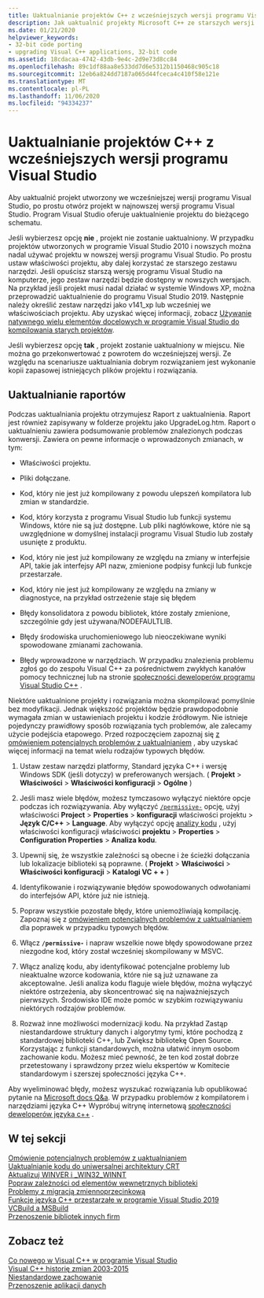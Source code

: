 ```yaml
---
title: Uaktualnianie projektów C++ z wcześniejszych wersji programu Visual Studio
description: Jak uaktualnić projekty Microsoft C++ ze starszych wersji programu Visual Studio.
ms.date: 01/21/2020
helpviewer_keywords:
- 32-bit code porting
- upgrading Visual C++ applications, 32-bit code
ms.assetid: 18cdacaa-4742-43db-9e4c-2d9e73d8cc84
ms.openlocfilehash: 89c1df88aa8e533dd7d6e5312b1150468c905c18
ms.sourcegitcommit: 12eb6a824dd7187a065d44fceca4c410f58e121e
ms.translationtype: MT
ms.contentlocale: pl-PL
ms.lasthandoff: 11/06/2020
ms.locfileid: "94334237"
---
```

# <a name="upgrade-c-projects-from-earlier-versions-of-visual-studio"></a>Uaktualnianie projektów C++ z wcześniejszych wersji programu Visual Studio

Aby uaktualnić projekt utworzony we wcześniejszej wersji programu Visual Studio, po prostu otwórz projekt w najnowszej wersji programu Visual Studio. Program Visual Studio oferuje uaktualnienie projektu do bieżącego schematu.

Jeśli wybierzesz opcję **nie** , projekt nie zostanie uaktualniony. W przypadku projektów utworzonych w programie Visual Studio 2010 i nowszych można nadal używać projektu w nowszej wersji programu Visual Studio. Po prostu ustaw właściwości projektu, aby dalej korzystać ze starszego zestawu narzędzi. Jeśli opuścisz starszą wersję programu Visual Studio na komputerze, jego zestaw narzędzi będzie dostępny w nowszych wersjach. Na przykład jeśli projekt musi nadal działać w systemie Windows XP, można przeprowadzić uaktualnienie do programu Visual Studio 2019. Następnie należy określić zestaw narzędzi jako v141_xp lub wcześniej we właściwościach projektu. Aby uzyskać więcej informacji, zobacz [Używanie natywnego wielu elementów docelowych w programie Visual Studio do kompilowania starych projektów](use-native-multi-targeting.md).

Jeśli wybierzesz opcję **tak** , projekt zostanie uaktualniony w miejscu. Nie można go przekonwertować z powrotem do wcześniejszej wersji. Ze względu na scenariusze uaktualniania dobrym rozwiązaniem jest wykonanie kopii zapasowej istniejących plików projektu i rozwiązania.

## <a name="upgrade-reports"></a>Uaktualnianie raportów

Podczas uaktualniania projektu otrzymujesz Raport z uaktualnienia. Raport jest również zapisywany w folderze projektu jako UpgradeLog.htm. Raport o uaktualnieniu zawiera podsumowanie problemów znalezionych podczas konwersji. Zawiera on pewne informacje o wprowadzonych zmianach, w tym:

- Właściwości projektu.

- Pliki dołączane.

- Kod, który nie jest już kompilowany z powodu ulepszeń kompilatora lub zmian w standardzie.

- Kod, który korzysta z programu Visual Studio lub funkcji systemu Windows, które nie są już dostępne. Lub pliki nagłówkowe, które nie są uwzględnione w domyślnej instalacji programu Visual Studio lub zostały usunięte z produktu.

- Kod, który nie jest już kompilowany ze względu na zmiany w interfejsie API, takie jak interfejsy API nazw, zmienione podpisy funkcji lub funkcje przestarzałe.

- Kod, który nie jest już kompilowany ze względu na zmiany w diagnostyce, na przykład ostrzeżenie staje się błędem

- Błędy konsolidatora z powodu bibliotek, które zostały zmienione, szczególnie gdy jest używana/NODEFAULTLIB.

- Błędy środowiska uruchomieniowego lub nieoczekiwane wyniki spowodowane zmianami zachowania.

- Błędy wprowadzone w narzędziach. W przypadku znalezienia problemu zgłoś go do zespołu Visual C++ za pośrednictwem zwykłych kanałów pomocy technicznej lub na stronie [społeczności deweloperów programu Visual Studio C++](https://aka.ms/feedback/report?space=62) .

Niektóre uaktualnione projekty i rozwiązania można skompilować pomyślnie bez modyfikacji. Jednak większość projektów będzie prawdopodobnie wymagała zmian w ustawieniach projektu i kodzie źródłowym. Nie istnieje pojedynczy prawidłowy sposób rozwiązania tych problemów, ale zalecamy użycie podejścia etapowego. Przed rozpoczęciem zapoznaj się [z omówieniem potencjalnych problemów z uaktualnianiem](../porting/overview-of-potential-upgrade-issues-visual-cpp.md) , aby uzyskać więcej informacji na temat wielu rodzajów typowych błędów.

1. Ustaw zestaw narzędzi platformy, Standard języka C++ i wersję Windows SDK (jeśli dotyczy) w preferowanych wersjach. ( **Projekt**  >  **Właściwości**  >  **Właściwości konfiguracji**  >  **Ogólne** )

1. Jeśli masz wiele błędów, możesz tymczasowo wyłączyć niektóre opcje podczas ich rozwiązywania. Aby wyłączyć [`/permissive-`](../build/reference/permissive-standards-conformance.md) opcję, użyj właściwości **Project**  >  **Properties**  >  **konfiguracji** właściwości projektu  >  **Język C/C++**  >  **Language**. Aby wyłączyć opcję [analizy kodu](../code-quality/code-analysis-for-c-cpp-overview.md) , użyj właściwości konfiguracji właściwości **projektu**  >  **Properties**  >  **Configuration Properties**  >  **Analiza kodu**.

1. Upewnij się, że wszystkie zależności są obecne i że ścieżki dołączania lub lokalizacje biblioteki są poprawne. ( **Projekt**  >  **Właściwości**  >  **Właściwości konfiguracji**  >  **Katalogi VC + +** )

1. Identyfikowanie i rozwiązywanie błędów spowodowanych odwołaniami do interfejsów API, które już nie istnieją.

1. Popraw wszystkie pozostałe błędy, które uniemożliwiają kompilację. Zapoznaj się z [omówieniem potencjalnych problemów z uaktualnianiem](../porting/overview-of-potential-upgrade-issues-visual-cpp.md) dla poprawek w przypadku typowych błędów.

1. Włącz **`/permissive-`** i napraw wszelkie nowe błędy spowodowane przez niezgodne kod, który został wcześniej skompilowany w MSVC.

1. Włącz analizę kodu, aby identyfikować potencjalne problemy lub nieaktualne wzorce kodowania, które nie są już uznawane za akceptowalne. Jeśli analiza kodu flaguje wiele błędów, można wyłączyć niektóre ostrzeżenia, aby skoncentrować się na najważniejszych pierwszych. Środowisko IDE może pomóc w szybkim rozwiązywaniu niektórych rodzajów problemów.

1. Rozważ inne możliwości modernizacji kodu. Na przykład Zastąp niestandardowe struktury danych i algorytmy tymi, które pochodzą z standardowej biblioteki C++, lub Zwiększ bibliotekę Open Source. Korzystając z funkcji standardowych, można ułatwić innym osobom zachowanie kodu. Możesz mieć pewność, że ten kod został dobrze przetestowany i sprawdzony przez wielu ekspertów w Komitecie standardowym i szerszej społeczności języka C++.

Aby wyeliminować błędy, możesz wyszukać rozwiązania lub opublikować pytanie na [Microsoft docs Q&a](/answers/topics/c%2B%2B.html). W przypadku problemów z kompilatorem i narzędziami języka C++ Wypróbuj witrynę internetową [społeczności deweloperów języka c++](https://aka.ms/vsfeedback/browsecpp) .

## <a name="in-this-section"></a>W tej sekcji

[Omówienie potencjalnych problemów z uaktualnianiem](overview-of-potential-upgrade-issues-visual-cpp.md)\
[Uaktualnianie kodu do uniwersalnej architektury CRT](upgrade-your-code-to-the-universal-crt.md)\
[Aktualizuj WINVER i _WIN32_WINNT](modifying-winver-and-win32-winnt.md)\
[Popraw zależności od elementów wewnętrznych biblioteki](fix-your-dependencies-on-library-internals.md)\
[Problemy z migracją zmiennoprzecinkową](floating-point-migration-issues.md)\
[Funkcje języka C++ przestarzałe w programie Visual Studio 2019](features-deprecated-in-visual-studio.md)\
[VCBuild a MSBuild](build-system-changes.md)\
[Przenoszenie bibliotek innych firm](porting-third-party-libraries.md)

## <a name="see-also"></a>Zobacz też

[Co nowego w Visual C++ w programie Visual Studio](../overview/what-s-new-for-visual-cpp-in-visual-studio.md)\
[Visual C++ historię zmian 2003-2015](../porting/visual-cpp-change-history-2003-2015.md)\
[Niestandardowe zachowanie](../cpp/nonstandard-behavior.md)\
[Przenoszenie aplikacji danych](../data/data-access-programming-mfc-atl.md)
